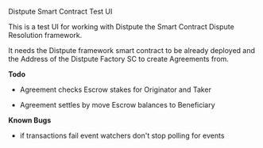 Distpute Smart Contract Test UI

This is a test UI for working with Distpute the Smart Contract Dispute Resolution framework.

It needs the Distpute framework smart contract to be already deployed and the 
Address of the Distpute Factory SC to create Agreements from.

**Todo**

* Agreement checks Escrow stakes for Originator and Taker

* Agreement settles by move Escrow balances to Beneficiary

**Known Bugs**

* if transactions fail event watchers don't stop polling for events